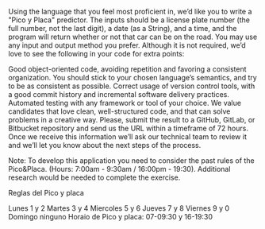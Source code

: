 Using the language that you feel most proficient in, we’d like you to write a "Pico y Placa" predictor. The inputs should be a license plate number (the full number, not the last digit), a date (as a String), and a time, and the program will return whether or not that car can be on the road. You may use any input and output method you prefer. Although it is not required, we’d love to see the following in your code for extra points:

Good object-oriented code, avoiding repetition and favoring a consistent organization. You should stick to your chosen language’s semantics, and try to be as consistent as possible.
Correct usage of version control tools, with a good commit history and incremental software delivery practices.
Automated testing with any framework or tool of your choice.
We value candidates that love clean, well-structured code, and that can solve problems in a creative way.
Please, submit the result to a GitHub, GitLab, or Bitbucket repository and send us the URL within a timeframe of 72 hours. Once we receive this information we’ll ask our technical team to review it and we’ll let you know about the next steps of the process.

Note: To develop this application you need to consider the past rules of the Pico&Placa. (Hours: 7:00am - 9:30am / 16:00pm - 19:30). Additional research would be needed to complete the exercise.

Reglas del Pico y placa

Lunes 1 y 2
Martes 3 y 4
Miercoles 5 y 6
Jueves 7 y 8
Viernes 9 y 0 
Domingo ninguno
Horaio de Pico y placa: 07-09:30 y 16-19:30